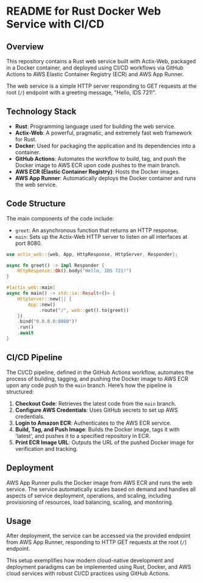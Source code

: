 # README for Rust Docker Web Service with CI/CD

## Overview

This repository contains a Rust web service built with Actix-Web, packaged in a Docker container, and deployed using CI/CD workflows via GitHub Actions to AWS Elastic Container Registry (ECR) and AWS App Runner.

The web service is a simple HTTP server responding to GET requests at the root (`/`) endpoint with a greeting message, "Hello, IDS 721!".

## Technology Stack

- **Rust**: Programming language used for building the web service.
- **Actix-Web**: A powerful, pragmatic, and extremely fast web framework for Rust.
- **Docker**: Used for packaging the application and its dependencies into a container.
- **GitHub Actions**: Automates the workflow to build, tag, and push the Docker image to AWS ECR upon code pushes to the main branch.
- **AWS ECR (Elastic Container Registry)**: Hosts the Docker images.
- **AWS App Runner**: Automatically deploys the Docker container and runs the web service.

## Code Structure

The main components of the code include:
- `greet`: An asynchronous function that returns an HTTP response.
- `main`: Sets up the Actix-Web HTTP server to listen on all interfaces at port 8080.

```rust
use actix_web::{web, App, HttpResponse, HttpServer, Responder};

async fn greet() -> impl Responder {
    HttpResponse::Ok().body("Hello, IDS 721!")
}

#[actix_web::main]
async fn main() -> std::io::Result<()> {
    HttpServer::new(|| {
        App::new()
            .route("/", web::get().to(greet))
    })
    .bind("0.0.0.0:8080")?
    .run()
    .await
}
```

## CI/CD Pipeline

The CI/CD pipeline, defined in the GitHub Actions workflow, automates the process of building, tagging, and pushing the Docker image to AWS ECR upon any code push to the `main` branch. Here’s how the pipeline is structured:

1. **Checkout Code**: Retrieves the latest code from the `main` branch.
2. **Configure AWS Credentials**: Uses GitHub secrets to set up AWS credentials.
3. **Login to Amazon ECR**: Authenticates to the AWS ECR service.
4. **Build, Tag, and Push Image**: Builds the Docker image, tags it with 'latest', and pushes it to a specified repository in ECR.
5. **Print ECR Image URL**: Outputs the URL of the pushed Docker image for verification and tracking.

## Deployment

AWS App Runner pulls the Docker image from AWS ECR and runs the web service. The service automatically scales based on demand and handles all aspects of service deployment, operations, and scaling, including provisioning of resources, load balancing, scaling, and monitoring.

## Usage

After deployment, the service can be accessed via the provided endpoint from AWS App Runner, responding to HTTP GET requests at the root (`/`) endpoint.

This setup exemplifies how modern cloud-native development and deployment paradigms can be implemented using Rust, Docker, and AWS cloud services with robust CI/CD practices using GitHub Actions.